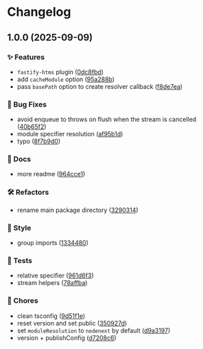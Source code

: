 # Changelog

## 1.0.0 (2025-09-09)


### ✨ Features

* `fastify-htms` plugin ([0dc8fbd](https://github.com/skarab42/htms-js/commit/0dc8fbd9dd6e93e37a62afe0942e7578758989fe))
* add `cacheModule` option ([95a288b](https://github.com/skarab42/htms-js/commit/95a288bc17b6604c6646482a09b89cb3e0ee2b10))
* pass `basePath` option to create resolver callback ([f8de7ea](https://github.com/skarab42/htms-js/commit/f8de7eaeaf920eac25194b2a6c3c53a14d4d3faa))


### 🐛 Bug Fixes

* avoid enqueue to throws on flush when the stream is cancelled ([40b65f2](https://github.com/skarab42/htms-js/commit/40b65f262190c1507a440f69f5e29423ea0e44a5))
* module specifier resolution ([af95b1d](https://github.com/skarab42/htms-js/commit/af95b1d3c5b503063512041e5a8b8847952656f9))
* typo ([8f7b9d0](https://github.com/skarab42/htms-js/commit/8f7b9d081bf3c62014c7a9d9e433a3bc7de3fc60))


### 📝 Docs

* more readme ([964cce1](https://github.com/skarab42/htms-js/commit/964cce137f9d19da3284730f7ec1e27a0fb1ae45))


### 🛠 Refactors

* rename main package directory ([3290314](https://github.com/skarab42/htms-js/commit/32903148e95b7324c5856c91ce4afce55f0371b8))


### 🎨 Style

* group imports ([1334480](https://github.com/skarab42/htms-js/commit/133448022038fab93719b1a955d31175048987b1))


### 🧪 Tests

* relative specifier ([961d6f3](https://github.com/skarab42/htms-js/commit/961d6f37022024ed6219bf518e3ce196a73279b8))
* stream helpers ([78affba](https://github.com/skarab42/htms-js/commit/78affba26c860c49b9e57502aca0437c7b7430a0))


### 🧹 Chores

* clean tsconfig ([9d51f1e](https://github.com/skarab42/htms-js/commit/9d51f1eae40b3c319b1948d392b81f1d070cbe7d))
* reset version and set public ([350927d](https://github.com/skarab42/htms-js/commit/350927d84f45bfb9d1c0e64995262e73d1ebb17a))
* set `moduleResolution` to `nodenext` by default ([d9a3197](https://github.com/skarab42/htms-js/commit/d9a31979be683b2c386432a0bd46955fb57202e1))
* version + publishConfig ([d7208c6](https://github.com/skarab42/htms-js/commit/d7208c6af78ef7ab49c4ba107f0a50cacf5bc6be))

